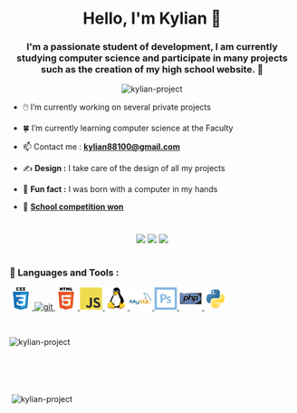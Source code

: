 <h1 align="center">Hello, I'm Kylian 📕</h1>
<h3 align="center">I'm a passionate student of development, I am currently studying computer science and participate in many projects such as the creation of my high school website. 🍏</h3>

<p align="center"> <img src="https://komarev.com/ghpvc/?username=kylian-project&label=Profile%20views&color=0e75b6&style=flat" alt="kylian-project" /> </p>

- 🖱️ I’m currently working on several private projects

- 🍀 I’m currently learning computer science at the Faculty

- 📫 Contact me : **kylian88100@gmail.com**

- ✍️ **Design :** I take care of the design of all my projects

- 📌 **Fun fact :** I was born with a computer in my hands

- 👑 [**School competition won**](https://github.com/Kylian-Project/Trophee-NSI)

# 
<p align="center"><img src="https://forthebadge.com/images/badges/not-a-bug-a-feature.svg"> <img src="https://forthebadge.com/images/badges/powered-by-black-magic.svg"> <img src="https://forthebadge.com/images/badges/ages-18.svg"></p>

# <h3 align="left">🔧 Languages and Tools :</h3>
<p align="left"> <a href="https://www.w3schools.com/css/" target="_blank" rel="noreferrer"> <img src="https://raw.githubusercontent.com/devicons/devicon/master/icons/css3/css3-original-wordmark.svg" alt="css3" width="40" height="40"/> </a> <a href="https://git-scm.com/" target="_blank" rel="noreferrer"> <img src="https://www.vectorlogo.zone/logos/git-scm/git-scm-icon.svg" alt="git" width="40" height="40"/> </a> <a href="https://www.w3.org/html/" target="_blank" rel="noreferrer"> <img src="https://raw.githubusercontent.com/devicons/devicon/master/icons/html5/html5-original-wordmark.svg" alt="html5" width="40" height="40"/> </a> <a href="https://developer.mozilla.org/en-US/docs/Web/JavaScript" target="_blank" rel="noreferrer"> <img src="https://raw.githubusercontent.com/devicons/devicon/master/icons/javascript/javascript-original.svg" alt="javascript" width="40" height="40"/> </a> <a href="https://www.linux.org/" target="_blank" rel="noreferrer"> <img src="https://raw.githubusercontent.com/devicons/devicon/master/icons/linux/linux-original.svg" alt="linux" width="40" height="40"/> </a> <a href="https://www.mysql.com/" target="_blank" rel="noreferrer"> <img src="https://raw.githubusercontent.com/devicons/devicon/master/icons/mysql/mysql-original-wordmark.svg" alt="mysql" width="40" height="40"/> </a> <a href="https://www.photoshop.com/en" target="_blank" rel="noreferrer"> <img src="https://raw.githubusercontent.com/devicons/devicon/master/icons/photoshop/photoshop-line.svg" alt="photoshop" width="40" height="40"/> </a> <a href="https://www.php.net" target="_blank" rel="noreferrer"> <img src="https://raw.githubusercontent.com/devicons/devicon/master/icons/php/php-original.svg" alt="php" width="40" height="40"/> </a> <a href="https://www.python.org" target="_blank" rel="noreferrer"> <img src="https://raw.githubusercontent.com/devicons/devicon/master/icons/python/python-original.svg" alt="python" width="40" height="40"/> </a> </p>

<br>

<p><img align="left" src="https://github-readme-stats.vercel.app/api/top-langs?username=kylian-project&show_icons=true&locale=en&layout=compact" alt="kylian-project" /></p>

<br><br><br><br><br>

<p>&nbsp;<img align="center" src="https://github-readme-stats.vercel.app/api?username=kylian-project&show_icons=true&locale=en" alt="kylian-project" /></p>
